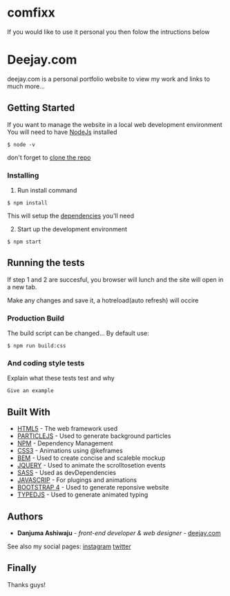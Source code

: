 # comfixx

If you would like to use it personal you then folow the intructions below

# Deejay.com

deejay.com is a personal portfolio website to view my work and links to much more...

## Getting Started

If you want to manage the website in a local web development environment
You will need to have [NodeJs](https://nodejs.org/) installed

```
$ node -v
```

don't forget to [clone the repo](https://help.github.com/articles/cloning-a-repository/)

### Installing

1. Run install command 

```
$ npm install
```

This will setup the [dependencies](https://docs.npmjs.com/cli/install) you'll need

2. Start up the development environment
```
$ npm start
```
## Running the tests

If step 1 and 2 are succesful, you browser will lunch and the site will open in a new tab.

Make any changes and save it, a hotreload(auto refresh) will occire   

### Production Build 

The build script can be changed... By default use:

```
$ npm run build:css
```

### And coding style tests

Explain what these tests test and why

```
Give an example
```

## Built With

- [HTML5](http://www.dropwizard.io/1.0.2/docs/) - The web framework used
- [PARTICLEJS](https://rometools.github.io/rome/) - Used to generate background particles
- [NPM](https://maven.apache.org/) - Dependency Management
- [CSS3](https://maven.apache.org/) - Animations using @keframes
- [BEM](https://rometools.github.io/rome/) - Used to create concise and scaleble mockup
- [JQUERY](https://rometools.github.io/rome/) - Used to animate the scrolltosetion events
- [SASS](https://rometools.github.io/rome/) - Used as devDependencies
- [JAVASCRIP](https://rometools.github.io/rome/) - For plugings and animations
- [BOOTSTRAP 4](https://rometools.github.io/rome/) - Used to generate reponsive website
- [TYPEDJS](https://rometools.github.io/rome/) - Used to generate animated typing


## Authors

- **Danjuma Ashiwaju** - _front-end developer & web designer_ - [deejay.com](https://deejay.netlify.com)

See also my social pages:
 [instagram](https://www.instagram.com/comfixx_dev/) 
 [twitter](https://twitter.com/comfixxnow) 

## Finally

Thanks guys!
